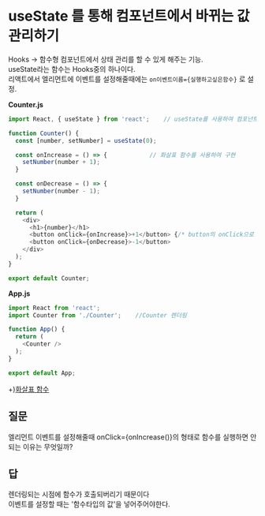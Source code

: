 # useState 를 통해 컴포넌트에서 바뀌는 값 관리하기
Hooks -> 함수형 컴포넌트에서 상태 관리를 할 수 있게 해주는 기능.  
useState라는 함수는 Hooks중의 하나이다.  
리액트에서 엘리먼트에 이벤트를 설정해줄때에는 `on이벤트이름={실행하고싶은함수}` 로 설정.  

**Counter.js**
```JavaScript
import React, { useState } from 'react';    // useState를 사용하여 컴포넌트에서 상태 관리

function Counter() {
  const [number, setNumber] = useState(0);

  const onIncrease = () => {            // 화살표 함수를 사용하여 구현
    setNumber(number + 1);
  }

  const onDecrease = () => {
    setNumber(number - 1);
  }

  return (
    <div>
      <h1>{number}</h1>
      <button onClick={onIncrease}>+1</button> {/* button의 onClick으로 각 함수 연결 */}
      <button onClick={onDecrease}>-1</button>
    </div>
  );
}

export default Counter;
```


**App.js**
```JavaScript
import React from 'react';
import Counter from './Counter';    //Counter 렌더링

function App() {
  return (
    <Counter />
  );
}

export default App;
```

+)[화살표 함수](https://learnjs.vlpt.us/basics/05-function.html#%ED%99%94%EC%82%B4%ED%91%9C-%ED%95%A8%EC%88%98)  


## 질문
엘리먼트 이벤트를 설정해줄때 onClick={onIncrease()}의 형태로 함수를 실행하면 안되는 이유는 무엇일까?  

## 답
렌더링되는 시점에 함수가 호출되버리기 때문이다  
이벤트를 설정할 때는 '함수타입의 값'을 넣어주어야한다.